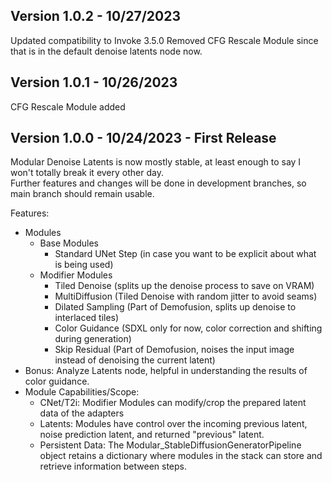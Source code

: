## Version 1.0.2 - 10/27/2023
Updated compatibility to Invoke 3.5.0
Removed CFG Rescale Module since that is in the default denoise latents node now.

## Version 1.0.1 - 10/26/2023
CFG Rescale Module added

## Version 1.0.0 - 10/24/2023 - First Release 
Modular Denoise Latents is now mostly stable, at least enough to say I won't totally break it every other day.  
Further features and changes will be done in development branches, so main branch should remain usable.  

Features:  
- Modules
    - Base Modules
        - Standard UNet Step (in case you want to be explicit about what is being used)
    - Modifier Modules
        - Tiled Denoise (splits up the denoise process to save on VRAM)
        - MultiDiffusion (Tiled Denoise with random jitter to avoid seams)
        - Dilated Sampling (Part of Demofusion, splits up denoise to interlaced tiles)
        - Color Guidance (SDXL only for now, color correction and shifting during generation)
        - Skip Residual (Part of Demofusion, noises the input image instead of denoising the current latent)
- Bonus: Analyze Latents node, helpful in understanding the results of color guidance.
- Module Capabilities/Scope:
    - CNet/T2i: Modifier Modules can modify/crop the prepared latent data of the adapters
    - Latents: Modules have control over the incoming previous latent, noise prediction latent, and returned "previous" latent.
    - Persistent Data: The Modular_StableDiffusionGeneratorPipeline object retains a dictionary where modules in the stack can store and retrieve information between steps.

